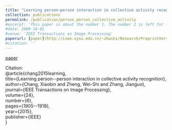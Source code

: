 ```yaml
---
title: "Learning person–person interaction in collective activity recognition"
collection: publications
permalink: /publication/person_person_collective_activity
#excerpt: 'This paper is about the number 1. The number 2 is left for future work.'
#date: 2009-10-01
#venue: 'IEEE Transactions on Image Processing'
paperurl: [paper](http://isee.sysu.edu.cn/~zhwshi/Research/PreprintVersion/Learning%20Person-Person%20Interaction%20in%20Collective%20Activity%20Recognition.pdf
#citation: ''
---
```

[paper](http://isee.sysu.edu.cn/~zhwshi/Research/PreprintVersion/Learning%20Person-Person%20Interaction%20in%20Collective%20Activity%20Recognition.pdf)

Citation:<br />
@article{chang2015learning,<br />
  title={Learning person--person interaction in collective activity recognition},<br />
  author={Chang, Xiaobin and Zheng, Wei-Shi and Zhang, Jianguo},<br />
  journal={IEEE Transactions on Image Processing},<br />
  volume={24},<br />
  number={6},<br />
  pages={1905--1918},<br />
  year={2015},<br />
  publisher={IEEE}<br />
}
